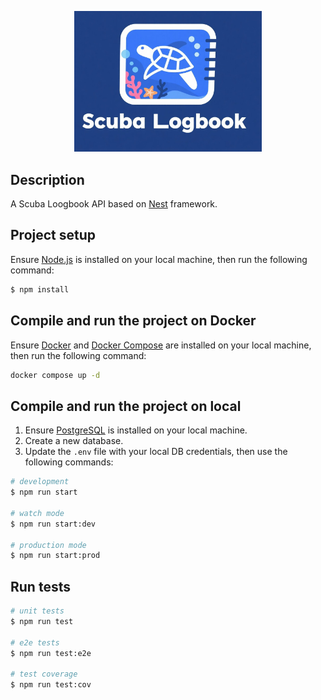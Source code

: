 <p align="center">
  <img src="./logo.jpeg" alt="Logo" width=300 />
</p>

## Description

A Scuba Loogbook API based on [Nest](https://github.com/nestjs/nest) framework.

## Project setup

Ensure [Node.js](https://nodejs.org/en/download) is installed on your local machine, then run the following command:
```bash
$ npm install
```

## Compile and run the project on Docker

Ensure [Docker](https://docs.docker.com/engine/install/) and [Docker Compose](https://docs.docker.com/compose/install/) are installed on your local machine, then run the following command:
```bash
docker compose up -d
```

## Compile and run the project on local

1. Ensure [PostgreSQL](https://www.postgresql.org/download/) is installed on your local machine.
2. Create a new database.
3. Update the `.env` file with your local DB credentials, then use the following commands:

```bash
# development
$ npm run start

# watch mode
$ npm run start:dev

# production mode
$ npm run start:prod
```

## Run tests

```bash
# unit tests
$ npm run test

# e2e tests
$ npm run test:e2e

# test coverage
$ npm run test:cov
```
